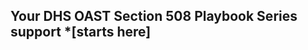 ## Your DHS OAST Section 508 Playbook Series support *[starts here]<!--(https://section508coordinators.github.io/Playbook-Intro/)...*-->